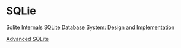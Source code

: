 # SQLie

[Sqlite Internals](https://www.compileralchemy.com/books/sqlite-internals/)
[SQLite Database System: Design and Implementation](https://play.google.com/books/reader?id=9Z6IQQnX1JEC&pg=GBS.PP1&hl=en)

[Advanced SQLite](https://www.youtube.com/watch?v=lqy9SEWRr8Y)
